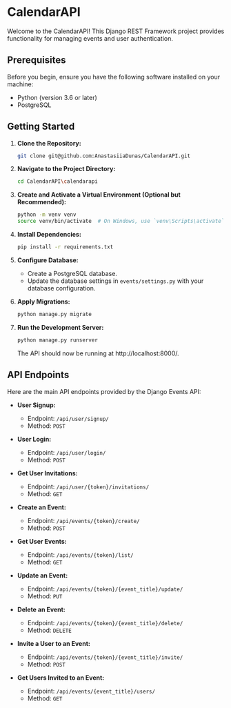 # CalendarAPI

Welcome to the CalendarAPI! This Django REST Framework project provides functionality for managing events and user authentication.

## Prerequisites

Before you begin, ensure you have the following software installed on your machine:

- Python (version 3.6 or later)
- PostgreSQL

## Getting Started

1. **Clone the Repository:**

    ```bash
    git clone git@github.com:AnastasiiaDunas/CalendarAPI.git
    ```

2. **Navigate to the Project Directory:**

    ```bash
    cd CalendarAPI\calendarapi
    ```

3. **Create and Activate a Virtual Environment (Optional but Recommended):**

    ```bash
    python -m venv venv
    source venv/bin/activate  # On Windows, use `venv\Scripts\activate`
    ```

4. **Install Dependencies:**

    ```bash
    pip install -r requirements.txt
    ```

5. **Configure Database:**

    - Create a PostgreSQL database.
    - Update the database settings in `events/settings.py` with your database configuration.

6. **Apply Migrations:**

    ```bash
    python manage.py migrate
    ```

7. **Run the Development Server:**

    ```bash
    python manage.py runserver
    ```

    The API should now be running at http://localhost:8000/.

## API Endpoints

Here are the main API endpoints provided by the Django Events API:

- **User Signup:**
  - Endpoint: `/api/user/signup/`
  - Method: `POST`

- **User Login:**
  - Endpoint: `/api/user/login/`
  - Method: `POST`

- **Get User Invitations:**
  - Endpoint: `/api/user/{token}/invitations/`
  - Method: `GET`

- **Create an Event:**
  - Endpoint: `/api/events/{token}/create/`
  - Method: `POST`

- **Get User Events:**
  - Endpoint: `/api/events/{token}/list/`
  - Method: `GET`

- **Update an Event:**
  - Endpoint: `/api/events/{token}/{event_title}/update/`
  - Method: `PUT`

- **Delete an Event:**
  - Endpoint: `/api/events/{token}/{event_title}/delete/`
  - Method: `DELETE`

- **Invite a User to an Event:**
  - Endpoint: `/api/events/{token}/{event_title}/invite/`
  - Method: `POST`

- **Get Users Invited to an Event:**
  - Endpoint: `/api/events/{event_title}/users/`
  - Method: `GET`

